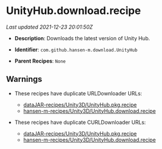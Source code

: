 # UnityHub.download.recipe

_Last updated 2021-12-23 20:01:50Z_

- **Description**: Downloads the latest version of Unity Hub.

- **Identifier**: `com.github.hansen-m.download.UnityHub`

- **Parent Recipes**: `None`


## Warnings

- These recipes have duplicate URLDownloader URLs:
    - [dataJAR-recipes/Unity3D/UnityHub.pkg.recipe](/autopkg-dupe-tracker/dataJAR-recipes/Unity3D/UnityHub.pkg.recipe)
    - [hansen-m-recipes/Unity3D/UnityHub.download.recipe](/autopkg-dupe-tracker/hansen-m-recipes/Unity3D/UnityHub.download.recipe)

- These recipes have duplicate CURLDownloader URLs:
    - [dataJAR-recipes/Unity3D/UnityHub.pkg.recipe](/autopkg-dupe-tracker/dataJAR-recipes/Unity3D/UnityHub.pkg.recipe)
    - [hansen-m-recipes/Unity3D/UnityHub.download.recipe](/autopkg-dupe-tracker/hansen-m-recipes/Unity3D/UnityHub.download.recipe)